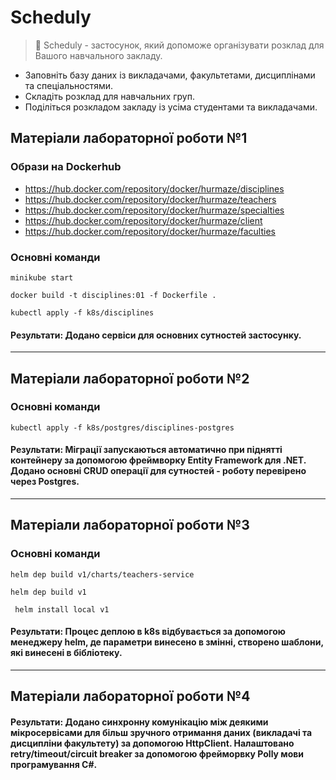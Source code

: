 # Scheduly

> :calendar: Scheduly - застосунок, який допоможе організувати розклад для Вашого навчального закладу.
- Заповніть базу даних із викладачами, факультетами, дисциплінами та спеціальностями.
- Складіть розклад для навчальних груп. 
- Поділіться розкладом закладу із усіма студентами та викладачами.

## Матеріали лабораторної роботи №1

### Образи на Dockerhub 
- https://hub.docker.com/repository/docker/hurmaze/disciplines
- https://hub.docker.com/repository/docker/hurmaze/teachers
- https://hub.docker.com/repository/docker/hurmaze/specialties
- https://hub.docker.com/repository/docker/hurmaze/client
- https://hub.docker.com/repository/docker/hurmaze/faculties

### Основні команди
```
minikube start
```

```
docker build -t disciplines:01 -f Dockerfile .
```

```
kubectl apply -f k8s/disciplines
```

#### Результати: Додано сервіси для основних сутностей застосунку.
------
## Матеріали лабораторної роботи №2

### Основні команди
```
kubectl apply -f k8s/postgres/disciplines-postgres
```

#### Результати: Міграції запускаються автоматично при піднятті контейнеру за допомогою фреймворку Entity Framework для .NET. Додано основні CRUD операції для сутностей - роботу перевірено через Postgres.
------
## Матеріали лабораторної роботи №3

### Основні команди
```
helm dep build v1/charts/teachers-service
```

```
helm dep build v1
```

```
 helm install local v1
```

#### Результати: Процес деплою в k8s відбувається за допомогою менеджеру helm, де параметри винесено в змінні, створено шаблони, які винесені в бібліотеку.
------
## Матеріали лабораторної роботи №4

#### Результати: Додано синхронну комунікацію між деякими мікросервісами для більш зручного отримання даних (викладачі та дисципліни факультету) за допомогою HttpClient. Налаштовано retry/timeout/circuit breaker за допомогою фрейморвку Polly мови програмування C#.

